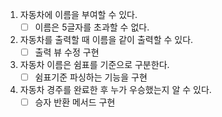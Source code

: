 1. 자동차에 이름을 부여할 수 있다.
    - [ ] 이름은 5글자를 초과할 수 없다.
2. 자동차를 출력할 때 이름을 같이 출력할 수 있다.
    - [ ] 출력 뷰 수정 구현
3. 자동차 이름은 쉼표를 기준으로 구분한다.
    - [ ] 쉼표기준 파싱하는 기능을 구현
4. 자동차 경주를 완료한 후 누가 우승했는지 알 수 있다.
    - [ ] 승자 반환 메서드 구현